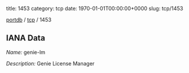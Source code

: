 title: 1453
category: tcp
date: 1970-01-01T00:00:00+0000
slug: tcp/1453

[portdb](/) / [tcp](/category/tcp.html) / 1453


## IANA Data

_Name:_ genie-lm

_Description:_ Genie License Manager

